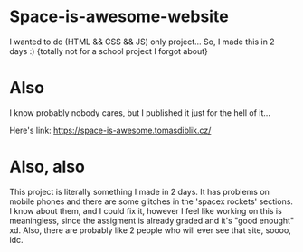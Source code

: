 # Space-is-awesome-website
I wanted to do (HTML &amp;&amp; CSS &amp;&amp; JS) only project... So, I made this in 2 days :) {totally not for a school project I forgot about}

# Also
I know probably nobody cares, but I published it just for the hell of it... 

Here's link: https://space-is-awesome.tomasdiblik.cz/

# Also, also

This project is literally something I made in 2 days. It has problems on mobile phones and there are some glitches in the 'spacex rockets' sections. I know about them, and I could fix it, however I feel like working on this is meaningless, since the assigment is already graded and it's "good enought" xd. Also, there are probably like 2 people who will ever see that site, soooo, idc.
